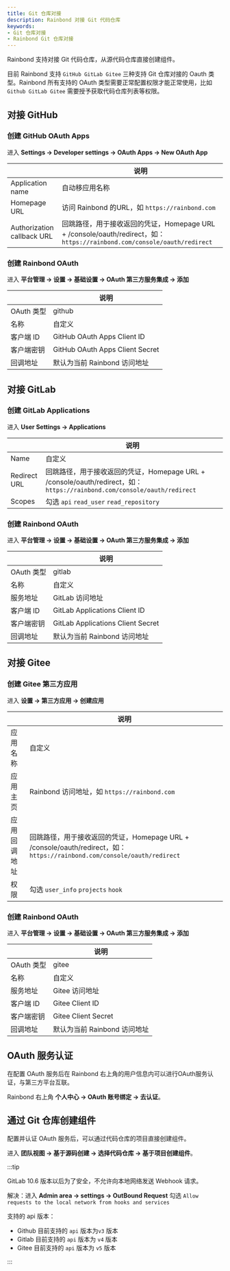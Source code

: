 ```yaml
---
title: Git 仓库对接
description: Rainbond 对接 Git 代码仓库
keywords:
- Git 仓库对接
- Rainbond Git 仓库对接
---
```


Rainbond 支持对接 Git 代码仓库，从源代码仓库直接创建组件。

目前 Rainbond 支持 `GitHub GitLab Gitee` 三种支持 Git 仓库对接的 Oauth 类型。Rainbond 所有支持的 OAuth 类型需要正常配置权限才能正常使用，比如 `Github GitLab Gitee` 需要授予获取代码仓库列表等权限。



## 对接 GitHub 

### 创建 GitHub OAuth Apps

进入 **Settings -> Developer settings -> OAuth Apps -> New OAuth App**

|                            | 说明                                                         |
| -------------------------- | ------------------------------------------------------------ |
| Application name           | 自动移应用名称                                               |
| Homepage URL               | 访问 Rainbond 的URL，如 `https://rainbond.com`               |
| Authorization callback URL | 回跳路径，用于接收返回的凭证，Homepage URL + /console/oauth/redirect，如：`https://rainbond.com/console/oauth/redirect` |

### 创建 Rainbond OAuth

进入 **平台管理 -> 设置 -> 基础设置 -> OAuth 第三方服务集成 -> 添加**

|            | 说明                            |
| ---------- | ------------------------------- |
| OAuth 类型 | github                          |
| 名称       | 自定义                          |
| 客户端 ID  | GitHub OAuth Apps Client ID     |
| 客户端密钥 | GitHub OAuth Apps Client Secret |
| 回调地址   | 默认为当前 Rainbond 访问地址    |



## 对接 GitLab

### 创建 GitLab Applications

进入 **User Settings -> Applications**

|              | 说明                                                         |
| ------------ | ------------------------------------------------------------ |
| Name         | 自定义                                                       |
| Redirect URL | 回跳路径，用于接收返回的凭证，Homepage URL + /console/oauth/redirect，如：`https://rainbond.com/console/oauth/redirect` |
| Scopes       | 勾选 `api` `read_user` `read_repository`                     |

### 创建 Rainbond OAuth

进入 **平台管理 -> 设置 -> 基础设置 -> OAuth 第三方服务集成 -> 添加**

|            | 说明                               |
| ---------- | ---------------------------------- |
| OAuth 类型 | gitlab                             |
| 名称       | 自定义                             |
| 服务地址   | GitLab 访问地址                    |
| 客户端 ID  | GitLab Applications Client ID      |
| 客户端密钥 | GitLab Applications  Client Secret |
| 回调地址   | 默认为当前 Rainbond 访问地址       |

## 对接 Gitee

### 创建 Gitee 第三方应用

进入 **设置 -> 第三方应用 -> 创建应用**

|              | 说明                                                         |
| ------------ | ------------------------------------------------------------ |
| 应用名称     | 自定义                                                       |
| 应用主页     | Rainbond 访问地址，如 `https://rainbond.com`                 |
| 应用回调地址 | 回跳路径，用于接收返回的凭证，Homepage URL + /console/oauth/redirect，如：`https://rainbond.com/console/oauth/redirect` |
| 权限         | 勾选 `user_info` `projects` `hook`                           |

### 创建 Rainbond OAuth

进入 **平台管理 -> 设置 -> 基础设置 -> OAuth 第三方服务集成 -> 添加**

|            | 说明                         |
| ---------- | ---------------------------- |
| OAuth 类型 | gitee                        |
| 名称       | 自定义                       |
| 服务地址   | Gitee 访问地址               |
| 客户端 ID  | Gitee Client ID              |
| 客户端密钥 | Gitee  Client Secret         |
| 回调地址   | 默认为当前 Rainbond 访问地址 |

##  OAuth 服务认证

在配置 OAuth 服务后在 Rainbond 右上角的用户信息内可以进行OAuth服务认证，与第三方平台互联。

Rainbond 右上角 **个人中心 -> OAuth 账号绑定 -> 去认证**。

## 通过 Git 仓库创建组件

配置并认证 OAuth 服务后，可以通过代码仓库的项目直接创建组件。

进入 **团队视图 -> 基于源码创建 -> 选择代码仓库 -> 基于项目创建组件**。



:::tip

GitLab 10.6 版本以后为了安全，不允许向本地网络发送 Webhook 请求。

解决：进入 **Admin area -> settings -> OutBound Request** 勾选 `Allow requests to the local network from hooks and services`

支持的 api 版本：

* Github 目前支持的 `api` 版本为`v3` 版本
* Gitlab 目前支持的 `api` 版本为 `v4` 版本
* Gitee 目前支持的 `api` 版本为 `v5` 版本

:::
